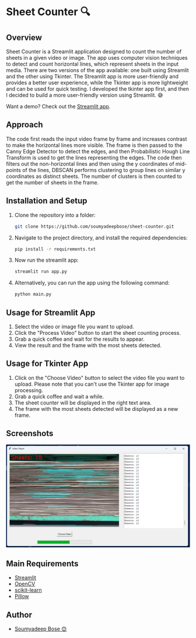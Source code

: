 # Sheet Counter 🔍

## Overview
Sheet Counter is a Streamlit application designed to count the number of sheets in a given video or image. The app uses computer vision techniques to detect and count horizontal lines, which represent sheets in the input media. There are two versions of the app available: one built using Streamlit and the other using Tkinter. The Streamlit app is more user-friendly and provides a better user experience, while the Tkinter app is more lightweight and can be used for quick testing. I developed the tkinter app first, and then I decided to build a more user-friendly version using Streamlit. 😅

Want a demo? Check out the [Streamlit app](https://sheet-counter.streamlit.app/).

## Approach
The code first reads the input video frame by frame and increases contrast to make the horizontal lines more visible. The frame is then passed to the Canny Edge Detector to detect the edges, and then Probabilistic Hough Line Transform is used to get the lines representing the edges. The code then filters out the non-horizontal lines and then using the y coordinates of mid-points of the lines, DBSCAN performs clustering to group lines on similar y coordinates as distinct sheets. The number of clusters is then counted to get the number of sheets in the frame. 

## Installation and Setup

1. Clone the repository into a folder:
    ```sh
    git clone https://github.com/soumyadeepbose/sheet-counter.git
    ```
2. Navigate to the project directory, and install the required dependencies:
    ```sh
    pip install -r requirements.txt
    ```
3. Now run the streamlit app:
    ```sh
    streamlit run app.py
4. Alternatively, you can run the app using the following command:
    ```sh
    python main.py
    ```

## Usage for Streamlit App
1. Select the video or image file you want to upload.
2. Click the "Process Video" button to start the sheet counting process.
3. Grab a quick coffee and wait for the results to appear.
3. View the result and the frame with the most sheets detected.

## Usage for Tkinter App
1. Click on the "Choose Video" button to select the video file you want to upload. Please note that you can't use the Tkinter app for image processing.
2. Grab a quick coffee and wait a while.
3. The sheet counter will be displayed in the right text area.
4. The frame with the most sheets detected will be displayed as a new frame.

## Screenshots
![Tkinter App](readme_images/tkinter_image.png "Tkinter App")

## Main Requirements
- [Streamlit](https://streamlit.io/)
- [OpenCV](https://opencv.org/)
- [scikit-learn](https://scikit-learn.org/)
- [Pillow](https://python-pillow.org/)

## Author
- [Soumyadeep Bose 😊](https://www.linkedin.com/in/soumyadeepbose)